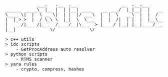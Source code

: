 <pre>
            ___.   .__  .__                 __  .__.__          
______  __ _\_ |__ |  | |__| ____    __ ___/  |_|__|  |   ______
\____ \|  |  \ __ \|  | |  |/ ___\  |  |  \   __\  |  |  /  ___/
|  |_> >  |  / \_\ \  |_|  \  \___  |  |  /|  | |  |  |__\___ \ 
|   __/|____/|___  /____/__|\___  > |____/ |__| |__|____/____  >
|__|             \/             \/                           \/ 

> c++ utils
> idc scripts
	- GetProcAddress auto resolver
> python scripts
	- RTMS scanner
> yara rules
	- crypto, compress, hashes

</pre>
